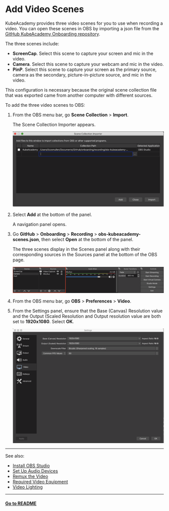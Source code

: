 # Add Video Scenes

KubeAcademy provides three video scenes for you to use when recording a video. You can open these scenes in OBS by importing a json file from the [GitHub KubeAcademy Onboarding repository](https://github.com/kube-academy/onboarding/tree/main/recording).

The three scenes include:

- **ScreenCap**. Select this scene to capture your screen and mic in the video.
- **Camera**. Select this scene to capture your webcam and mic in the video.
- **PinP**. Select this scene to capture your screen as the primary source, camera as the secondary, picture-in-picture source, and mic in the video.

This configuration is necessary because the original scene collection file that was exported came from another computer with different sources.

To add the three video scenes to OBS:

1. From the OBS menu bar, go **Scene Collection** > **Import**.

   The Scene Collection Importer appears.

   ![Scene Collection Importer](./images/scene-collection-importer.png)

2. Select **Add** at the bottom of the panel. 

   A navigation panel opens. 

3. Go **GitHub** > **Onboarding** > **Recording** > **obs-kubeacademy-scenes.json**, then select **Open** at the bottom of the panel.

   The three scenes display in the Scenes panel along with their corresponding sources in the Sources panel at the bottom of the OBS page. 

   ![Scenes and Sources panels](./images/scenes-and-sources-panel.png)
   
4. From the OBS menu bar, go **OBS** > **Preferences** > **Video**. 

5. From the Settings panel, ensure that the Base (Canvas) Resolution value and the Output (Scaled Resolution and Output resolution value are both set to **1920x1080**. Select **OK**.

   ![video settings](./images/video-settings-panel.png)

----
See also:

- [Install OBS Studio](contributors-guide/video-recording-setup/install-obs-studio.md)
- [Set Up Audio Devices](contributors-guide/video-recording-setup/audio-device-setup.md)
- [Remux the Video](contributors-guide/video-recording-setup/remux-the-video.md)
- [Required Video Equipment](contributors-guide/video-recording-guide/required-video-equipment.md)
- [Video Lighting](contributors-guide/video-recording-guide/video-lighting.md)

----
#### **[Go to README](contributors-guide/README.md)** 